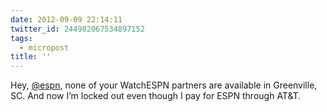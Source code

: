 ```yaml
---
date: 2012-09-09 22:14:11
twitter_id: 244982067534897152
tags:
  - micropost
title: ''
---
```


Hey, [@espn](https://twitter.com/espn), none of your WatchESPN partners are available in Greenville, SC. And now I’m locked out even though I pay for ESPN through AT&amp;T.

